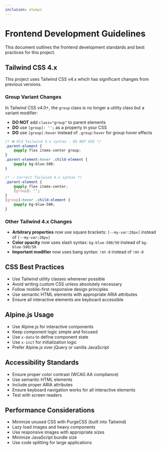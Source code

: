 ```yaml
---
inclusion: always
---
```


# Frontend Development Guidelines

This document outlines the frontend development standards and best practices for this project.

## Tailwind CSS 4.x

This project uses Tailwind CSS v4.x which has significant changes from previous versions.

### Group Variant Changes

In Tailwind CSS v4.0+, the `group` class is no longer a utility class but a variant modifier:

- **DO NOT** add `class="group"` to parent elements
- **DO** use `[group]: '';` as a property in your CSS
- **DO** use `[group]:hover` instead of `.group:hover` for group hover effects

```css
/* ❌ Old Tailwind 3.x syntax - DO NOT USE */
.parent-element {
    @apply flex items-center group;
}
.parent-element:hover .child-element {
    @apply bg-blue-500;
}

/* ✅ Correct Tailwind 4.x syntax */
.parent-element {
    @apply flex items-center;
    [group]: '';
}
[group]:hover .child-element {
    @apply bg-blue-500;
}
```

### Other Tailwind 4.x Changes

- **Arbitrary properties** now use square brackets: `[--my-var:20px]` instead of `[--my-var:20px]`
- **Color opacity** now uses slash syntax: `bg-blue-500/50` instead of `bg-blue-500/50`
- **Important modifier** now uses bang syntax: `!mt-0` instead of `!mt-0`

## CSS Best Practices

- Use Tailwind utility classes whenever possible
- Avoid writing custom CSS unless absolutely necessary
- Follow mobile-first responsive design principles
- Use semantic HTML elements with appropriate ARIA attributes
- Ensure all interactive elements are keyboard accessible

## Alpine.js Usage

- Use Alpine.js for interactive components
- Keep component logic simple and focused
- Use `x-data` to define component state
- Use `x-init` for initialization logic
- Prefer Alpine.js over jQuery or vanilla JavaScript

## Accessibility Standards

- Ensure proper color contrast (WCAG AA compliance)
- Use semantic HTML elements
- Include proper ARIA attributes
- Ensure keyboard navigation works for all interactive elements
- Test with screen readers

## Performance Considerations

- Minimize unused CSS with PurgeCSS (built into Tailwind)
- Lazy load images and heavy components
- Use responsive images with appropriate sizes
- Minimize JavaScript bundle size
- Use code splitting for large applications